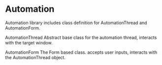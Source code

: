 # Automation
Automation library includes class definition for AutomationThread and AutomationForm.

AutomationThread
Abstract base class for the automation thread, interacts with the target window.

AutomationForm
The Form based class. accepts user inputs, interacts with the AutomationThread object.
